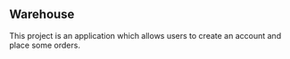## Warehouse

This project is an application which allows users to create an account and place some orders.